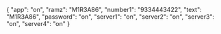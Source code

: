 {
  "app": "on",
  "ramz": "M1R3A86",
  "number1": "9334443422",
  "text": "M1R3A86",
  "password": "on",
  "server1": "on",
  "server2": "on",
  "server3": "on",
  "server4": "on"
}
